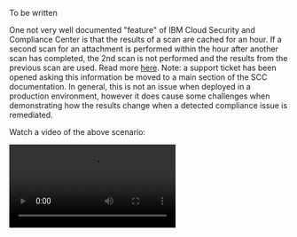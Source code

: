 To be written

One not very well documented "feature" of IBM Cloud Security and Compliance Center is that the results of a scan are cached for an hour. If a second scan for an attachment is performed within the hour after another scan has completed, the 2nd scan is not performed and the results from the previous scan are used. Read more <a href="https://cloud.ibm.com/docs/security-compliance?topic=security-compliance-ts-cache&interface=ui" target="_blank">here</a>. Note: a support ticket has been opened asking this information be moved to a main section of the SCC documentation. In general, this is not an issue when deployed in a production environment, however it does cause some challenges when demonstrating how the results change when a detected compliance issue is remediated.

Watch a video of the above scenario:

![type:video](./_videos/remediation.mp4)